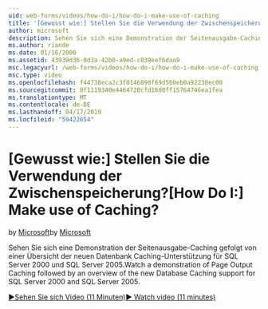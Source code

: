 ```yaml
---
uid: web-forms/videos/how-do-i/how-do-i-make-use-of-caching
title: '[Gewusst wie:] Stellen Sie die Verwendung der Zwischenspeicherung? | Microsoft-Dokumentation'
author: microsoft
description: Sehen Sie sich eine Demonstration der Seitenausgabe-Caching gefolgt von einer Übersicht der neuen Datenbank Caching-Unterstützung für SQL Server 2000 und SQL Server 2005.
ms.author: riande
ms.date: 01/16/2006
ms.assetid: 43939d36-0d3a-42b0-a9ed-c839eef6daa9
msc.legacyurl: /web-forms/videos/how-do-i/how-do-i-make-use-of-caching
msc.type: video
ms.openlocfilehash: f44738eca2c3f0146890f69d560eb0a92230ec00
ms.sourcegitcommit: 0f1119340e4464720cfd16d0ff15764746ea1fea
ms.translationtype: MT
ms.contentlocale: de-DE
ms.lasthandoff: 04/17/2019
ms.locfileid: "59422654"
---
```

# <a name="how-do-i-make-use-of-caching"></a><span data-ttu-id="1ea33-104">[Gewusst wie:] Stellen Sie die Verwendung der Zwischenspeicherung?</span><span class="sxs-lookup"><span data-stu-id="1ea33-104">[How Do I:] Make use of Caching?</span></span>

<span data-ttu-id="1ea33-105">by [Microsoft](https://github.com/microsoft)</span><span class="sxs-lookup"><span data-stu-id="1ea33-105">by [Microsoft](https://github.com/microsoft)</span></span>

<span data-ttu-id="1ea33-106">Sehen Sie sich eine Demonstration der Seitenausgabe-Caching gefolgt von einer Übersicht der neuen Datenbank Caching-Unterstützung für SQL Server 2000 und SQL Server 2005.</span><span class="sxs-lookup"><span data-stu-id="1ea33-106">Watch a demonstration of Page Output Caching followed by an overview of the new Database Caching support for SQL Server 2000 and SQL Server 2005.</span></span>

[<span data-ttu-id="1ea33-107">&#9654;Sehen Sie sich Video (11 Minuten)</span><span class="sxs-lookup"><span data-stu-id="1ea33-107">&#9654; Watch video (11 minutes)</span></span>](https://channel9.msdn.com/Blogs/ASP-NET-Site-Videos/how-do-i-make-use-of-caching)
